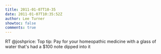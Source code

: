 ```yaml
---
title: 2011-01-07T10-35
date: 2011-01-07T10:35:52Z
author: Lee Turner
showtoc: false
comments: true
---
```


RT @joshprice: Top tip: Pay for your homeopathic medicine with a glass of water that's had a $100 note dipped into it

